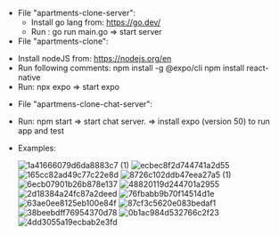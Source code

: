 - File "apartments-clone-server":
  + Install go lang from: https://go.dev/
  + Run : go run main.go => start server
-   File "apartments-clone":
  + Install nodeJS from: https://nodejs.org/en
  + Run following comments:
      npm install -g @expo/cli
      npm install react-native
  + Run: npx expo => start expo
-   File "apartmens-clone-chat-server":
  + Run: npm start => start chat server.
=> install expo (version 50) to run app and test

- Examples:
  
  ![1a41666079d6da8883c7 (1)](https://github.com/user-attachments/assets/e5c02fcc-1eac-49bd-b4fe-f13f9aeca098)
  ![ecbec8f2d744741a2d55](https://github.com/user-attachments/assets/94608abd-11b7-44e1-8643-43527f31ee4b)
  ![165cc82ad49c77c22e8d](https://github.com/user-attachments/assets/08e4288d-31c5-4b3a-ad4b-6f98e89793f3)
  ![8726c102ddb47eea27a5 (1)](https://github.com/user-attachments/assets/88e78559-3bac-43ca-b6fd-46bef7f3f889)
  ![6ecb07901b26b878e137](https://github.com/user-attachments/assets/1b6fe471-c527-46e6-8197-631dce0e5817)
  ![48820119d244701a2955](https://github.com/user-attachments/assets/c12eb84a-4c3d-4d94-91f7-05fd77e2974f)
  ![2d18384a24fc87a2deed](https://github.com/user-attachments/assets/2954ca83-0209-4562-ba3d-491fbcce3c83)
  ![76fbabb9b70f14514d1e](https://github.com/user-attachments/assets/e29d4d17-c351-46ba-8d01-340fa5ececa5)
  ![63ae0ee8125eb100e84f](https://github.com/user-attachments/assets/f5276e8b-64fd-4564-9aeb-fe032f0bbcbe)
  ![87cf3c5620e083bedaf1](https://github.com/user-attachments/assets/d51d8ecc-0017-4779-a220-53f0d6cd2aaa)
  ![38beebdff76954370d78](https://github.com/user-attachments/assets/8b23805f-fcf7-45a4-bf1f-dc1db23100f9)
  ![0b1ac984d532766c2f23](https://github.com/user-attachments/assets/77000e46-c952-46db-9f50-b32d8bb99feb)
  ![4dd3055a19ecbab2e3fd](https://github.com/user-attachments/assets/c94513be-c56c-4ce8-837f-3cee151106c8)







  





  







